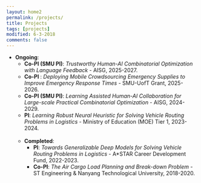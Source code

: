 ```yaml
---
layout: home2
permalink: /projects/
title: Projects
tags: [projects]
modified: 6-3-2018
comments: false
---
```


<ul style="margin-left:0px;">
<!-----
<li>	    
<p>
<b>Guest Editor</b>, <a href="https://www.hindawi.com/journals/mpe/" target="_blank"> Mathematical Problems in Engineering</a>, 2020.
</p>	    
</li>  
-->
<li>	    
<b>Ongoing</b>:
	<ul>
	<li> <b>Co-PI (SMU PI)</b>: <i> Trustworthy Human-AI Combinatorial Optimization with Language Feedback</i> - AISG, 2025-2027.
	</li>
	<li> <b>Co-PI </b>: <i> Deploying Mobile Crowdsourcing Emergency Supplies to Improve Emergency Response Times</i> - SMU-UofT Grant, 2025-2026.
	</li>
	<li> <b>Co-PI (SMU PI)</b>: <i> Learning Assisted Human-AI Collaboration for Large-scale Practical Combinatorial Optimization</i> - AISG, 2024-2029.
	</li>
	<li> <b>PI</b>: <i> Learning Robust Neural Heuristic for Solving Vehicle Routing Problems in Logistics</i> - Ministry of Education (MOE) Tier 1, 2023-2024. 
	</li>
	
	
	
</li>
<br>

<li>	    
<b>Completed</b>:
	<ul>
        <li> <b>PI</b>: <i> Towards Generalizable Deep Models for Solving Vehicle Routing Problems in Logistics</i> - A*STAR Career Development Fund, 2022-2023.
	</li>
	<li> <b>Co-PI</b>: <i> The Air Cargo Load Planning and Break-down Problem</i> - ST Engineering & Nanyang Technological University, 2018-2020. 
	</li>
	</ul>
	
</li>
</ul>
<br>


</ul>


